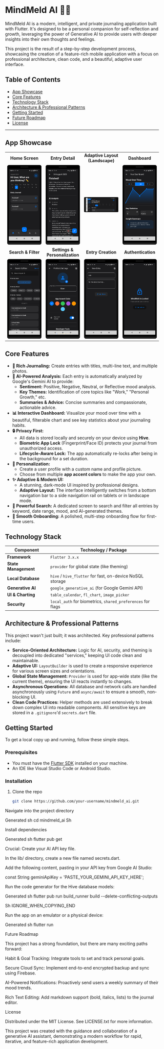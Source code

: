 #  MindMeld AI 🧠✨

MindMeld AI is a modern, intelligent, and private journaling application built with Flutter. It's designed to be a personal companion for self-reflection and growth, leveraging the power of Generative AI to provide users with deeper insights into their own thoughts and feelings.

This project is the result of a step-by-step development process, showcasing the creation of a feature-rich mobile application with a focus on professional architecture, clean code, and a beautiful, adaptive user interface.

## Table of Contents
- [App Showcase](#app-showcase)
- [Core Features](#core-features)
- [Technology Stack](#technology-stack)
- [Architecture & Professional Patterns](#architecture--professional-patterns)
- [Getting Started](#getting-started)
- [Future Roadmap](#future-roadmap)
- [License](#license)

---

## App Showcase

<table width="100%">
  <tr>
    <td width="25%" align="center"><strong>Home Screen</strong></td>
    <td width="25%" align="center"><strong>Entry Detail</strong></td>
    <td width="25%" align="center"><strong>Adaptive Layout (Landscape)</strong></td>
    <td width="25%" align="center"><strong>Dashboard</strong></td>
  </tr>
  <tr>
    <td width="25%"><img src="ui/home.png" alt="Home Screen"></td>
    <td width="25%"><img src="ui/detail.png" alt="Entry Detail Screen"></td>
    <td width="25%"><img src="ui/landscape.png" alt="Adaptive Layout"></td>
    <td width="25%"><img src="ui/dash.png" alt="Dashboard"></td>
  </tr>
  <tr>
    <td width="25%" align="center"><strong>Search & Filter</strong></td>
    <td width="25%" align="center"><strong>Settings & Personalization</strong></td>
    <td width="25%" align="center"><strong>Entry Creation</strong></td>
    <td width="25%" align="center"><strong>Authentication</strong></td>
  </tr>
  <tr>
    <td width="25%"><img src="ui/search.png" alt="Search Screen"></td>
    <td width="25%"><img src="ui/settings.png" alt="Settings Screen"></td>
    <td width="25%"><img src="ui/create.png" alt="Create Entry Screen"></td>
    <td width="25%"><img src="ui/auth.png" alt="Authentication Screen"></td>
  </tr>
</table>

## Core Features

- **📝 Rich Journaling:** Create entries with titles, multi-line text, and multiple photos.
- **🧠 AI-Powered Analysis:** Each entry is automatically analyzed by Google's Gemini AI to provide:
    - **Sentiment:** Positive, Negative, Neutral, or Reflective mood analysis.
    - **Key Themes:** Identification of core topics like "Work," "Personal Growth," etc.
    - **Summaries & Advice:** Concise summaries and compassionate, actionable advice.
- **📊 Interactive Dashboard:** Visualize your mood over time with a beautiful, filterable chart and see key statistics about your journaling habits.
- **🔒 Privacy First:**
    - All data is stored locally and securely on your device using **Hive**.
    - **Biometric App Lock** (Fingerprint/Face ID) protects your journal from unauthorized access.
    - **Lifecycle-Aware Lock:** The app automatically re-locks after being in the background for a set duration.
- **🎨 Personalization:**
    - Create a user profile with a custom name and profile picture.
    - Choose from multiple **app accent colors** to make the app your own.
- **✨ Adaptive & Modern UI:**
    - A stunning, dark-mode UI inspired by professional designs.
    - **Adaptive Layout:** The interface intelligently switches from a bottom navigation bar to a side navigation rail on tablets or in landscape mode.
- **🔎 Powerful Search:** A dedicated screen to search and filter all entries by keyword, date range, mood, and AI-generated themes.
- **🚀 Smooth Onboarding:** A polished, multi-step onboarding flow for first-time users.

## Technology Stack

| Component          | Technology / Package                                          |
|--------------------|---------------------------------------------------------------|
| **Framework**      | `Flutter 3.x.x`                                               |
| **State Management** | `provider` for global state (like theming)                 |
| **Local Database** | `hive` / `hive_flutter` for fast, on-device NoSQL storage      |
| **Generative AI**  | `google_generative_ai` (for Google Gemini API)            |
| **UI & Charting**  | `table_calendar`, `fl_chart`, `image_picker`                    |
| **Security**       | `local_auth` for biometrics, `shared_preferences` for flags    |

## Architecture & Professional Patterns

This project wasn't just built; it was architected. Key professional patterns include:

- **Service-Oriented Architecture:** Logic for AI, security, and theming is decoupled into dedicated "services," keeping UI code clean and maintainable.
- **Adaptive UI:** `LayoutBuilder` is used to create a responsive experience for various screen sizes and orientations.
- **Global State Management:** `Provider` is used for app-wide state (like the current theme), ensuring the UI reacts instantly to changes.
- **Asynchronous Operations:** All database and network calls are handled asynchronously using `Future` and `async/await` to ensure a smooth, non-blocking UI.
- **Clean Code Practices:** Helper methods are used extensively to break down complex UI into readable components. All sensitive keys are stored in a `.gitignore`'d `secrets.dart` file.

## Getting Started

To get a local copy up and running, follow these simple steps.

### Prerequisites

- You must have the [Flutter SDK](https://docs.flutter.dev/get-started/install) installed on your machine.
- An IDE like Visual Studio Code or Android Studio.

### Installation

1. Clone the repo
   ```sh
   git clone https://github.com/your-username/mindmeld_ai.git


Navigate into the project directory

Generated sh
cd mindmeld_ai
Sh

Install dependencies

Generated sh
flutter pub get

Crucial: Create your AI API key file.

In the lib/ directory, create a new file named secrets.dart.

Add the following content, pasting in your API key from Google AI Studio:

const String geminiApiKey = 'PASTE_YOUR_GEMINI_API_KEY_HERE';

Run the code generator for the Hive database models:

Generated sh
flutter pub run build_runner build --delete-conflicting-outputs

Sh
IGNORE_WHEN_COPYING_END

Run the app on an emulator or a physical device:

Generated sh
flutter run

Future Roadmap

This project has a strong foundation, but there are many exciting paths forward:

Habit & Goal Tracking: Integrate tools to set and track personal goals.

Secure Cloud Sync: Implement end-to-end encrypted backup and sync using Firebase.

AI-Powered Notifications: Proactively send users a weekly summary of their mood trends.

Rich Text Editing: Add markdown support (bold, italics, lists) to the journal editor.

License

Distributed under the MIT License. See LICENSE.txt for more information.

This project was created with the guidance and collaboration of a generative AI assistant, demonstrating a modern workflow for rapid, iterative, and feature-rich application development.

